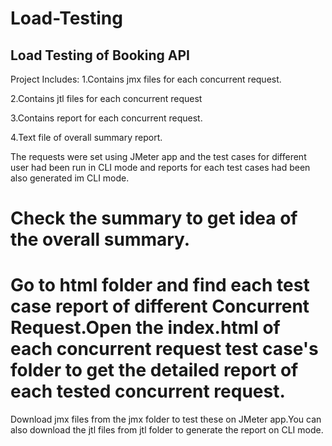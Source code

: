 # Load-Testing
## Load Testing of Booking API 
Project Includes:
1.Contains jmx files for each concurrent request.

2.Contains jtl files for each concurrent request

3.Contains report for each concurrent request.

4.Text file of overall summary report.

The requests were set using JMeter app and the test cases for different user had been run in CLI mode and reports for each test cases had been also generated im CLI mode.

# Check the summary  to get idea of the overall summary.
# Go to html folder and find each test case report of different Concurrent Request.Open the index.html of each concurrent request test case's folder to get the detailed report of each tested concurrent request.
Download jmx files from the jmx folder to test these on JMeter app.You can also download the jtl files from jtl folder to generate the report on CLI mode.
